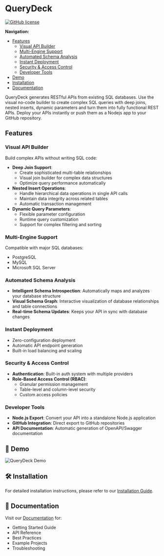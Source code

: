 # QueryDeck

[![GitHub license](https://img.shields.io/github/license/QueryDeck/querydeck)](https://github.com/QueryDeck/querydeck/blob/prod/LICENSE)

**Navigation:**
- [Features](#features)
  - [Visual API Builder](#visual-api-builder)
  - [Multi-Engine Support](#multi-engine-support)
  - [Automated Schema Analysis](#automated-schema-analysis)
  - [Instant Deployment](#instant-deployment)
  - [Security & Access Control](#security--access-control)
  - [Developer Tools](#developer-tools)
- [Demo](#-demo)
- [Installation](#️-installation)
- [Documentation](#-documentation)

QueryDeck generates RESTful APIs from existing SQL databases. Use the visual no-code builder to create complex SQL queries with deep joins, nested inserts, dynamic parameters and turn them into fully functional REST APIs. Deploy your APIs instantly or push them as a Nodejs app to your GitHub repository.

## Features

### Visual API Builder
Build complex APIs without writing SQL code:
- **Deep Join Support**: 
  - Create sophisticated multi-table relationships
  - Visual join builder for complex data structures
  - Optimize query performance automatically
- **Nested Insert Operations**: 
  - Handle hierarchical data operations in single API calls
  - Maintain data integrity across related tables
  - Automatic transaction management
- **Dynamic Query Parameters**: 
  - Flexible parameter configuration
  - Runtime query customization
  - Support for complex filtering and sorting

### Multi-Engine Support
Compatible with major SQL databases:
- PostgreSQL
- MySQL
- Microsoft SQL Server

### Automated Schema Analysis
- **Intelligent Schema Introspection**: Automatically maps and analyzes your database structure
- **Visual Schema Graph**: Interactive visualization of database relationships and table connections
- **Real-time Schema Updates**: Keeps your API in sync with database changes

### Instant Deployment
- Zero-configuration deployment
- Automatic API endpoint generation
- Built-in load balancing and scaling

### Security & Access Control
- **Authentication**: Built-in auth system with multiple providers
- **Role-Based Access Control (RBAC)**: 
  - Granular permission management
  - Table-level and column-level security
  - Custom access policies

### Developer Tools
- **Node.js Export**: Convert your API into a standalone Node.js application
- **GitHub Integration**: Direct export to GitHub repositories
- **API Documentation**: Automatic generation of OpenAPI/Swagger documentation

## 🎥 Demo

![QueryDeck Demo](https://querydeck.io/wp-content/uploads/2024/12/demo-basic.gif)

## 🛠️ Installation

For detailed installation instructions, please refer to our [Installation Guide](https://github.com/QueryDeck/querydeck/blob/prod/Installation.md).

## 📖 Documentation

Visit our [Documentation](https://docs.querydeck.io/docs) for:
- Getting Started Guide
- API Reference
- Best Practices
- Example Projects
- Troubleshooting
